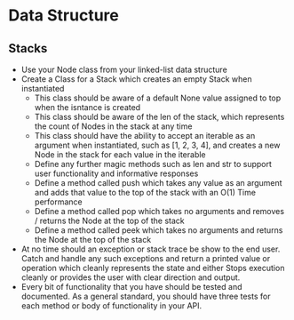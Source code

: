 # Data Structure
## Stacks
- Use your Node class from your linked-list data structure
- Create a Class for a Stack which creates an empty Stack when instantiated
    - This class should be aware of a default None value assigned to top when the isntance is created
    - This class should be aware of the len of the stack, which represents the count of Nodes in the stack at any time
    - This class should have the ability to accept an iterable as an argument when instantiated, such as [1, 2, 3, 4], and creates a new Node in the stack for each value in the iterable
    - Define any further magic methods such as len and str to support user functionality and informative responses
    - Define a method called push which takes any value as an argument and adds that value to the top of the stack with an O(1) Time performance
    - Define a method called pop which takes no arguments and removes / returns the Node at the top of the stack
    - Define a method called peek which takes no arguments and returns the Node at the top of the stack
- At no time should an exception or stack trace be show to the end user. Catch and handle any such exceptions and return a printed value or operation which cleanly represents the state and either Stops execution cleanly or provides the user with clear direction and output.
- Every bit of functionality that you have should be tested and documented. As a general standard, you should have three tests for each method or body of functionality in your API.
